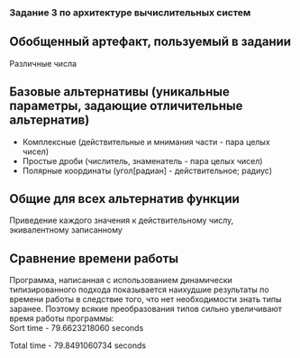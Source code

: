 ### Задание 3 по архитектуре вычислительных систем

## Обобщенный артефакт, пользуемый в задании
Различные числа
## Базовые альтернативы (уникальные параметры, задающие отличительные альтернатив)
* Комплексные (действительные и мнимания части - пара целых чисел)
* Простые дроби (числитель, знаменатель - пара целых чисел)
* Полярные координаты (угол[радиан] - действительное; радиус)

## Общие для всех альтернатив функции
Приведение каждого значения к действительному числу, экивалентному записанному

## Сравнение времени работы

Программа, написанная с использованием динамически типизированного подхода
показывается наихудшие результаты по времени работы в следствие того, что нет необходимости знать типы заранее.
Поэтому всякие преобразования типов сильно увеличивают время работы программы:  
Sort time - 79.6623218060 seconds   

Total time - 79.8491060734 seconds
